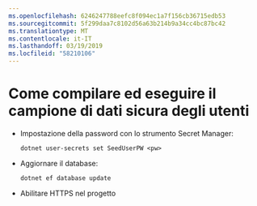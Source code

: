 ```yaml
---
ms.openlocfilehash: 6246247788eefc8f094ec1a7f156cb36715edb53
ms.sourcegitcommit: 5f299daa7c8102d56a63b214b9a34cc4bc87bc42
ms.translationtype: MT
ms.contentlocale: it-IT
ms.lasthandoff: 03/19/2019
ms.locfileid: "58210106"
---
```

# <a name="how-to-buildrun-secure-user-data-sample"></a>Come compilare ed eseguire il campione di dati sicura degli utenti

* Impostazione della password con lo strumento Secret Manager:

  `dotnet user-secrets set SeedUserPW <pw>`

* Aggiornare il database:

  `dotnet ef database update`

* Abilitare HTTPS nel progetto
